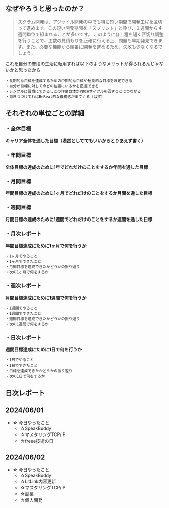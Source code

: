 ## なぜやろうと思ったのか？
> スクラム開発は、アジャイル開発の中でも特に短い期間で開発工程を区切って進めます。この短い開発期間を「スプリント」と呼び、１週間から４週間単位で組まれることが多いです。
> このように各工程を短く区切り調整を行うことで、工数の見積もりを正確に行える上、問題も早期発見できます。また、必要な機能から順番に開発を進めるため、失敗も少なくなるでしょう。

これを自分の普段の生活に転用すれば以下のようなメリットが得られるんじゃないかと思ったから
```
・長期的な目標を達成するための中期的な目標や短期的な目標を設定できる
・自分が目標に対して今どの位置にいるかを把握できる
・シンプルに習慣にできるしこの作業自体がPDCAサイクルを回すことにつながる
・毎日つづけてればBeReal的な義務感が出てくる（はず）
```

## それぞれの単位ごとの詳細
### ・全体目標
**キャリア全体を通した目標（漠然としててもいいからとりあえず書く）**

### ・年間目標
**全体目標の達成のために1年でどれだけのことをするか年間を通した目標**

### ・月間目標
**年間目標の達成のために1ヶ月でどれだけのことをするか月間を通した目標**

### ・週間目標
**月間目標の達成のために1週間でどれだけのことをするか週間を通した目標**

### ・月次レポート
**年間目標達成にために1ヶ月で何を行うか**
```
・1ヶ月でやること
・1ヶ月でできたこと
・月間目標を達成できたかどうかの振り返り
・次の1ヶ月で何をするか
```

### ・週次レポート
**月間目標達成にために1週間で何を行うか**
```
・1週間でやること
・1週間でできたこと
・週間目標を達成できたかどうかの振り返り
・次の1週間で何をするか
```

### ・日次レポート
**週間目標達成にために1日で何を行うか**
```
・1日でやること
・1日でできたこと
・目標を達成できたかどうかの振り返り
・次の1日で何をするか
```


## 日次レポート
## 2024/06/01
  - ☆ 今日やったこと
    - ☆SpeakBuddy
    - ☆マスタリングTCP/IP
    - ☆freee技術の日

## 2024/06/02
  - ☆ 今日やったこと
    - ☆SpeakBuddy
    - ☆LitLink内容更新
    - ☆マスタリングTCP/IP
    - ☆副業
    - ☆個人開発
